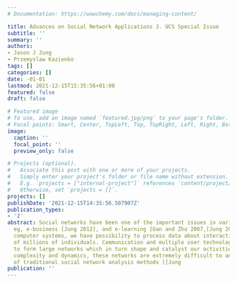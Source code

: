 ```yaml
---
# Documentation: https://wowchemy.com/docs/managing-content/

title: Advances on Social Network Applications J. UCS Special Issue
subtitle: ''
summary: ''
authors:
- Jason J Jung
- Przemyslaw Kazienko
tags: []
categories: []
date: -01-01
lastmod: 2021-12-15T15:35:56+01:00
featured: false
draft: false

# Featured image
# To use, add an image named `featured.jpg/png` to your page's folder.
# Focal points: Smart, Center, TopLeft, Top, TopRight, Left, Right, BottomLeft, Bottom, BottomRight.
image:
  caption: ''
  focal_point: ''
  preview_only: false

# Projects (optional).
#   Associate this post with one or more of your projects.
#   Simply enter your project's folder or file name without extension.
#   E.g. `projects = ["internal-project"]` references `content/project/deep-learning/index.md`.
#   Otherwise, set `projects = []`.
projects: []
publishDate: '2021-12-15T14:35:56.507907Z'
publication_types:
- '2'
abstract: Social networks have been one of the important issues in various domains,
  eg, e-business [Jung 2012], and e-learning [Gan and Zhu 2007,[Jung 2010]. In our
  computer systems, we have possibility to process data about interactions and activities
  of millions of individuals. Communication and multiple user technologies allow us
  to form large networks which in turn shape and catalyst our activities. Due to scale,
  complexity and dynamics, these networks are extremely difficult to analyze in terms
  of traditional social network analysis methods [[Jung
publication: ''
---
```

